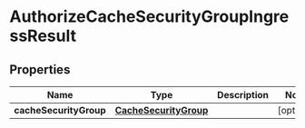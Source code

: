 

# AuthorizeCacheSecurityGroupIngressResult


## Properties

| Name | Type | Description | Notes |
|------------ | ------------- | ------------- | -------------|
|**cacheSecurityGroup** | [**CacheSecurityGroup**](CacheSecurityGroup.md) |  |  [optional] |



